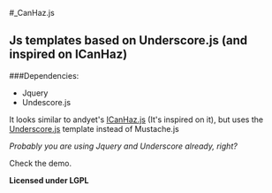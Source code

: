 #_CanHaz.js
## Js templates based on Underscore.js (and inspired on ICanHaz)

###Dependencies:
* Jquery
* Undescore.js

It looks similar to andyet's [ICanHaz.js](http://icanhazjs.com/) (It's inspired on it), but uses the [Underscore.js](http://documentcloud.github.com/underscore/) template instead of Mustache.js

_Probably you are using Jquery and Underscore already, right?_

Check the demo.

__Licensed under LGPL__

